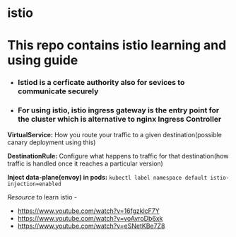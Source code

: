 # istio
# This repo contains istio learning and using guide

- ### Istiod is a cerficate authority also for sevices to communicate securely
- ### For using istio, istio ingress gateway is the entry point for the cluster which is alternative to nginx Ingress Controller


**VirtualService:** How you route your traffic to a given destination(possible canary deployment using this)

**DestinationRule:** Configure what happens to traffic for that destination(how traffic is handled once it reaches a particular version)

**Inject data-plane(envoy) in pods:** ```kubectl label namespace default istio-injection=enabled```

*Resource* to learn istio - 
- https://www.youtube.com/watch?v=16fgzklcF7Y
- https://www.youtube.com/watch?v=voAyroDb6xk
- https://www.youtube.com/watch?v=eSNetKBe7Z8

